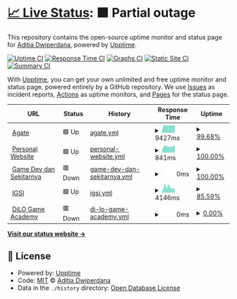 # [📈 Live Status](https://dwiperdana.github.io/upptime): <!--live status--> **🟧 Partial outage**

This repository contains the open-source uptime monitor and status page for [Aditia Dwiperdana](http://dwiperdana.com), powered by [Upptime](https://github.com/upptime/upptime).

[![Uptime CI](https://github.com/koj-co/upptime/workflows/Uptime%20CI/badge.svg)](https://github.com/koj-co/upptime/actions?query=workflow%3A%22Uptime+CI%22)
[![Response Time CI](https://github.com/koj-co/upptime/workflows/Response%20Time%20CI/badge.svg)](https://github.com/koj-co/upptime/actions?query=workflow%3A%22Response+Time+CI%22)
[![Graphs CI](https://github.com/koj-co/upptime/workflows/Graphs%20CI/badge.svg)](https://github.com/koj-co/upptime/actions?query=workflow%3A%22Graphs+CI%22)
[![Static Site CI](https://github.com/koj-co/upptime/workflows/Static%20Site%20CI/badge.svg)](https://github.com/koj-co/upptime/actions?query=workflow%3A%22Static+Site+CI%22)
[![Summary CI](https://github.com/koj-co/upptime/workflows/Summary%20CI/badge.svg)](https://github.com/koj-co/upptime/actions?query=workflow%3A%22Summary+CI%22)

With [Upptime](https://upptime.js.org), you can get your own unlimited and free uptime monitor and status page, powered entirely by a GitHub repository. We use [Issues](https://github.com/dwiperdana/upptime/issues) as incident reports, [Actions](https://github.com/dwiperdana/upptime/actions) as uptime monitors, and [Pages](https://dwiperdana.github.io/upptime) for the status page.

<!--start: status pages-->
<!-- This summary is generated by Upptime (https://github.com/upptime/upptime) -->
<!-- Do not edit this manually, your changes will be overwritten -->
<!-- prettier-ignore -->
| URL | Status | History | Response Time | Uptime |
| --- | ------ | ------- | ------------- | ------ |
| <img alt="" src="https://icons.duckduckgo.com/ip3/agate.id.ico" height="13"> [Agate](https://agate.id) | 🟩 Up | [agate.yml](https://github.com/dwiperdana/upptime/commits/HEAD/history/agate.yml) | <details><summary><img alt="Response time graph" src="./graphs/agate/response-time-week.png" height="20"> 9427ms</summary><br><a href="https://dwiperdana.github.io/upptime/history/agate"><img alt="Response time 2556" src="https://img.shields.io/endpoint?url=https%3A%2F%2Fraw.githubusercontent.com%2Fdwiperdana%2Fupptime%2FHEAD%2Fapi%2Fagate%2Fresponse-time.json"></a><br><a href="https://dwiperdana.github.io/upptime/history/agate"><img alt="24-hour response time 19902" src="https://img.shields.io/endpoint?url=https%3A%2F%2Fraw.githubusercontent.com%2Fdwiperdana%2Fupptime%2FHEAD%2Fapi%2Fagate%2Fresponse-time-day.json"></a><br><a href="https://dwiperdana.github.io/upptime/history/agate"><img alt="7-day response time 9427" src="https://img.shields.io/endpoint?url=https%3A%2F%2Fraw.githubusercontent.com%2Fdwiperdana%2Fupptime%2FHEAD%2Fapi%2Fagate%2Fresponse-time-week.json"></a><br><a href="https://dwiperdana.github.io/upptime/history/agate"><img alt="30-day response time 4664" src="https://img.shields.io/endpoint?url=https%3A%2F%2Fraw.githubusercontent.com%2Fdwiperdana%2Fupptime%2FHEAD%2Fapi%2Fagate%2Fresponse-time-month.json"></a><br><a href="https://dwiperdana.github.io/upptime/history/agate"><img alt="1-year response time 2589" src="https://img.shields.io/endpoint?url=https%3A%2F%2Fraw.githubusercontent.com%2Fdwiperdana%2Fupptime%2FHEAD%2Fapi%2Fagate%2Fresponse-time-year.json"></a></details> | <details><summary><a href="https://dwiperdana.github.io/upptime/history/agate">99.68%</a></summary><a href="https://dwiperdana.github.io/upptime/history/agate"><img alt="All-time uptime 99.22%" src="https://img.shields.io/endpoint?url=https%3A%2F%2Fraw.githubusercontent.com%2Fdwiperdana%2Fupptime%2FHEAD%2Fapi%2Fagate%2Fuptime.json"></a><br><a href="https://dwiperdana.github.io/upptime/history/agate"><img alt="24-hour uptime 97.73%" src="https://img.shields.io/endpoint?url=https%3A%2F%2Fraw.githubusercontent.com%2Fdwiperdana%2Fupptime%2FHEAD%2Fapi%2Fagate%2Fuptime-day.json"></a><br><a href="https://dwiperdana.github.io/upptime/history/agate"><img alt="7-day uptime 99.68%" src="https://img.shields.io/endpoint?url=https%3A%2F%2Fraw.githubusercontent.com%2Fdwiperdana%2Fupptime%2FHEAD%2Fapi%2Fagate%2Fuptime-week.json"></a><br><a href="https://dwiperdana.github.io/upptime/history/agate"><img alt="30-day uptime 99.93%" src="https://img.shields.io/endpoint?url=https%3A%2F%2Fraw.githubusercontent.com%2Fdwiperdana%2Fupptime%2FHEAD%2Fapi%2Fagate%2Fuptime-month.json"></a><br><a href="https://dwiperdana.github.io/upptime/history/agate"><img alt="1-year uptime 99.07%" src="https://img.shields.io/endpoint?url=https%3A%2F%2Fraw.githubusercontent.com%2Fdwiperdana%2Fupptime%2FHEAD%2Fapi%2Fagate%2Fuptime-year.json"></a></details>
| <img alt="" src="https://icons.duckduckgo.com/ip3/dwiperdana.com.ico" height="13"> [Personal Website](https://dwiperdana.com) | 🟩 Up | [personal-website.yml](https://github.com/dwiperdana/upptime/commits/HEAD/history/personal-website.yml) | <details><summary><img alt="Response time graph" src="./graphs/personal-website/response-time-week.png" height="20"> 841ms</summary><br><a href="https://dwiperdana.github.io/upptime/history/personal-website"><img alt="Response time 520" src="https://img.shields.io/endpoint?url=https%3A%2F%2Fraw.githubusercontent.com%2Fdwiperdana%2Fupptime%2FHEAD%2Fapi%2Fpersonal-website%2Fresponse-time.json"></a><br><a href="https://dwiperdana.github.io/upptime/history/personal-website"><img alt="24-hour response time 1051" src="https://img.shields.io/endpoint?url=https%3A%2F%2Fraw.githubusercontent.com%2Fdwiperdana%2Fupptime%2FHEAD%2Fapi%2Fpersonal-website%2Fresponse-time-day.json"></a><br><a href="https://dwiperdana.github.io/upptime/history/personal-website"><img alt="7-day response time 841" src="https://img.shields.io/endpoint?url=https%3A%2F%2Fraw.githubusercontent.com%2Fdwiperdana%2Fupptime%2FHEAD%2Fapi%2Fpersonal-website%2Fresponse-time-week.json"></a><br><a href="https://dwiperdana.github.io/upptime/history/personal-website"><img alt="30-day response time 898" src="https://img.shields.io/endpoint?url=https%3A%2F%2Fraw.githubusercontent.com%2Fdwiperdana%2Fupptime%2FHEAD%2Fapi%2Fpersonal-website%2Fresponse-time-month.json"></a><br><a href="https://dwiperdana.github.io/upptime/history/personal-website"><img alt="1-year response time 615" src="https://img.shields.io/endpoint?url=https%3A%2F%2Fraw.githubusercontent.com%2Fdwiperdana%2Fupptime%2FHEAD%2Fapi%2Fpersonal-website%2Fresponse-time-year.json"></a></details> | <details><summary><a href="https://dwiperdana.github.io/upptime/history/personal-website">100.00%</a></summary><a href="https://dwiperdana.github.io/upptime/history/personal-website"><img alt="All-time uptime 99.97%" src="https://img.shields.io/endpoint?url=https%3A%2F%2Fraw.githubusercontent.com%2Fdwiperdana%2Fupptime%2FHEAD%2Fapi%2Fpersonal-website%2Fuptime.json"></a><br><a href="https://dwiperdana.github.io/upptime/history/personal-website"><img alt="24-hour uptime 100.00%" src="https://img.shields.io/endpoint?url=https%3A%2F%2Fraw.githubusercontent.com%2Fdwiperdana%2Fupptime%2FHEAD%2Fapi%2Fpersonal-website%2Fuptime-day.json"></a><br><a href="https://dwiperdana.github.io/upptime/history/personal-website"><img alt="7-day uptime 100.00%" src="https://img.shields.io/endpoint?url=https%3A%2F%2Fraw.githubusercontent.com%2Fdwiperdana%2Fupptime%2FHEAD%2Fapi%2Fpersonal-website%2Fuptime-week.json"></a><br><a href="https://dwiperdana.github.io/upptime/history/personal-website"><img alt="30-day uptime 100.00%" src="https://img.shields.io/endpoint?url=https%3A%2F%2Fraw.githubusercontent.com%2Fdwiperdana%2Fupptime%2FHEAD%2Fapi%2Fpersonal-website%2Fuptime-month.json"></a><br><a href="https://dwiperdana.github.io/upptime/history/personal-website"><img alt="1-year uptime 99.95%" src="https://img.shields.io/endpoint?url=https%3A%2F%2Fraw.githubusercontent.com%2Fdwiperdana%2Fupptime%2FHEAD%2Fapi%2Fpersonal-website%2Fuptime-year.json"></a></details>
| <img alt="" src="https://icons.duckduckgo.com/ip3/forum.dwiperdana.com.ico" height="13"> [Game Dev dan Sekitarnya](https://forum.dwiperdana.com) | 🟥 Down | [game-dev-dan-sekitarnya.yml](https://github.com/dwiperdana/upptime/commits/HEAD/history/game-dev-dan-sekitarnya.yml) | <details><summary><img alt="Response time graph" src="./graphs/game-dev-dan-sekitarnya/response-time-week.png" height="20"> 0ms</summary><br><a href="https://dwiperdana.github.io/upptime/history/game-dev-dan-sekitarnya"><img alt="Response time 0" src="https://img.shields.io/endpoint?url=https%3A%2F%2Fraw.githubusercontent.com%2Fdwiperdana%2Fupptime%2FHEAD%2Fapi%2Fgame-dev-dan-sekitarnya%2Fresponse-time.json"></a><br><a href="https://dwiperdana.github.io/upptime/history/game-dev-dan-sekitarnya"><img alt="24-hour response time 0" src="https://img.shields.io/endpoint?url=https%3A%2F%2Fraw.githubusercontent.com%2Fdwiperdana%2Fupptime%2FHEAD%2Fapi%2Fgame-dev-dan-sekitarnya%2Fresponse-time-day.json"></a><br><a href="https://dwiperdana.github.io/upptime/history/game-dev-dan-sekitarnya"><img alt="7-day response time 0" src="https://img.shields.io/endpoint?url=https%3A%2F%2Fraw.githubusercontent.com%2Fdwiperdana%2Fupptime%2FHEAD%2Fapi%2Fgame-dev-dan-sekitarnya%2Fresponse-time-week.json"></a><br><a href="https://dwiperdana.github.io/upptime/history/game-dev-dan-sekitarnya"><img alt="30-day response time 0" src="https://img.shields.io/endpoint?url=https%3A%2F%2Fraw.githubusercontent.com%2Fdwiperdana%2Fupptime%2FHEAD%2Fapi%2Fgame-dev-dan-sekitarnya%2Fresponse-time-month.json"></a><br><a href="https://dwiperdana.github.io/upptime/history/game-dev-dan-sekitarnya"><img alt="1-year response time 0" src="https://img.shields.io/endpoint?url=https%3A%2F%2Fraw.githubusercontent.com%2Fdwiperdana%2Fupptime%2FHEAD%2Fapi%2Fgame-dev-dan-sekitarnya%2Fresponse-time-year.json"></a></details> | <details><summary><a href="https://dwiperdana.github.io/upptime/history/game-dev-dan-sekitarnya">100.00%</a></summary><a href="https://dwiperdana.github.io/upptime/history/game-dev-dan-sekitarnya"><img alt="All-time uptime 99.99%" src="https://img.shields.io/endpoint?url=https%3A%2F%2Fraw.githubusercontent.com%2Fdwiperdana%2Fupptime%2FHEAD%2Fapi%2Fgame-dev-dan-sekitarnya%2Fuptime.json"></a><br><a href="https://dwiperdana.github.io/upptime/history/game-dev-dan-sekitarnya"><img alt="24-hour uptime 100.00%" src="https://img.shields.io/endpoint?url=https%3A%2F%2Fraw.githubusercontent.com%2Fdwiperdana%2Fupptime%2FHEAD%2Fapi%2Fgame-dev-dan-sekitarnya%2Fuptime-day.json"></a><br><a href="https://dwiperdana.github.io/upptime/history/game-dev-dan-sekitarnya"><img alt="7-day uptime 100.00%" src="https://img.shields.io/endpoint?url=https%3A%2F%2Fraw.githubusercontent.com%2Fdwiperdana%2Fupptime%2FHEAD%2Fapi%2Fgame-dev-dan-sekitarnya%2Fuptime-week.json"></a><br><a href="https://dwiperdana.github.io/upptime/history/game-dev-dan-sekitarnya"><img alt="30-day uptime 100.00%" src="https://img.shields.io/endpoint?url=https%3A%2F%2Fraw.githubusercontent.com%2Fdwiperdana%2Fupptime%2FHEAD%2Fapi%2Fgame-dev-dan-sekitarnya%2Fuptime-month.json"></a><br><a href="https://dwiperdana.github.io/upptime/history/game-dev-dan-sekitarnya"><img alt="1-year uptime 100.00%" src="https://img.shields.io/endpoint?url=https%3A%2F%2Fraw.githubusercontent.com%2Fdwiperdana%2Fupptime%2FHEAD%2Fapi%2Fgame-dev-dan-sekitarnya%2Fuptime-year.json"></a></details>
| <img alt="" src="https://icons.duckduckgo.com/ip3/game.indigo.id.ico" height="13"> [IGSI](https://game.indigo.id) | 🟩 Up | [igsi.yml](https://github.com/dwiperdana/upptime/commits/HEAD/history/igsi.yml) | <details><summary><img alt="Response time graph" src="./graphs/igsi/response-time-week.png" height="20"> 4146ms</summary><br><a href="https://dwiperdana.github.io/upptime/history/igsi"><img alt="Response time 3467" src="https://img.shields.io/endpoint?url=https%3A%2F%2Fraw.githubusercontent.com%2Fdwiperdana%2Fupptime%2FHEAD%2Fapi%2Figsi%2Fresponse-time.json"></a><br><a href="https://dwiperdana.github.io/upptime/history/igsi"><img alt="24-hour response time 3294" src="https://img.shields.io/endpoint?url=https%3A%2F%2Fraw.githubusercontent.com%2Fdwiperdana%2Fupptime%2FHEAD%2Fapi%2Figsi%2Fresponse-time-day.json"></a><br><a href="https://dwiperdana.github.io/upptime/history/igsi"><img alt="7-day response time 4146" src="https://img.shields.io/endpoint?url=https%3A%2F%2Fraw.githubusercontent.com%2Fdwiperdana%2Fupptime%2FHEAD%2Fapi%2Figsi%2Fresponse-time-week.json"></a><br><a href="https://dwiperdana.github.io/upptime/history/igsi"><img alt="30-day response time 3647" src="https://img.shields.io/endpoint?url=https%3A%2F%2Fraw.githubusercontent.com%2Fdwiperdana%2Fupptime%2FHEAD%2Fapi%2Figsi%2Fresponse-time-month.json"></a><br><a href="https://dwiperdana.github.io/upptime/history/igsi"><img alt="1-year response time 3491" src="https://img.shields.io/endpoint?url=https%3A%2F%2Fraw.githubusercontent.com%2Fdwiperdana%2Fupptime%2FHEAD%2Fapi%2Figsi%2Fresponse-time-year.json"></a></details> | <details><summary><a href="https://dwiperdana.github.io/upptime/history/igsi">85.59%</a></summary><a href="https://dwiperdana.github.io/upptime/history/igsi"><img alt="All-time uptime 98.70%" src="https://img.shields.io/endpoint?url=https%3A%2F%2Fraw.githubusercontent.com%2Fdwiperdana%2Fupptime%2FHEAD%2Fapi%2Figsi%2Fuptime.json"></a><br><a href="https://dwiperdana.github.io/upptime/history/igsi"><img alt="24-hour uptime 100.00%" src="https://img.shields.io/endpoint?url=https%3A%2F%2Fraw.githubusercontent.com%2Fdwiperdana%2Fupptime%2FHEAD%2Fapi%2Figsi%2Fuptime-day.json"></a><br><a href="https://dwiperdana.github.io/upptime/history/igsi"><img alt="7-day uptime 85.59%" src="https://img.shields.io/endpoint?url=https%3A%2F%2Fraw.githubusercontent.com%2Fdwiperdana%2Fupptime%2FHEAD%2Fapi%2Figsi%2Fuptime-week.json"></a><br><a href="https://dwiperdana.github.io/upptime/history/igsi"><img alt="30-day uptime 96.68%" src="https://img.shields.io/endpoint?url=https%3A%2F%2Fraw.githubusercontent.com%2Fdwiperdana%2Fupptime%2FHEAD%2Fapi%2Figsi%2Fuptime-month.json"></a><br><a href="https://dwiperdana.github.io/upptime/history/igsi"><img alt="1-year uptime 97.59%" src="https://img.shields.io/endpoint?url=https%3A%2F%2Fraw.githubusercontent.com%2Fdwiperdana%2Fupptime%2FHEAD%2Fapi%2Figsi%2Fuptime-year.json"></a></details>
| <img alt="" src="https://icons.duckduckgo.com/ip3/academy.dilo.id.ico" height="13"> [DiLO Game Academy](https://academy.dilo.id) | 🟥 Down | [di-lo-game-academy.yml](https://github.com/dwiperdana/upptime/commits/HEAD/history/di-lo-game-academy.yml) | <details><summary><img alt="Response time graph" src="./graphs/di-lo-game-academy/response-time-week.png" height="20"> 0ms</summary><br><a href="https://dwiperdana.github.io/upptime/history/di-lo-game-academy"><img alt="Response time 1963" src="https://img.shields.io/endpoint?url=https%3A%2F%2Fraw.githubusercontent.com%2Fdwiperdana%2Fupptime%2FHEAD%2Fapi%2Fdi-lo-game-academy%2Fresponse-time.json"></a><br><a href="https://dwiperdana.github.io/upptime/history/di-lo-game-academy"><img alt="24-hour response time 0" src="https://img.shields.io/endpoint?url=https%3A%2F%2Fraw.githubusercontent.com%2Fdwiperdana%2Fupptime%2FHEAD%2Fapi%2Fdi-lo-game-academy%2Fresponse-time-day.json"></a><br><a href="https://dwiperdana.github.io/upptime/history/di-lo-game-academy"><img alt="7-day response time 0" src="https://img.shields.io/endpoint?url=https%3A%2F%2Fraw.githubusercontent.com%2Fdwiperdana%2Fupptime%2FHEAD%2Fapi%2Fdi-lo-game-academy%2Fresponse-time-week.json"></a><br><a href="https://dwiperdana.github.io/upptime/history/di-lo-game-academy"><img alt="30-day response time 0" src="https://img.shields.io/endpoint?url=https%3A%2F%2Fraw.githubusercontent.com%2Fdwiperdana%2Fupptime%2FHEAD%2Fapi%2Fdi-lo-game-academy%2Fresponse-time-month.json"></a><br><a href="https://dwiperdana.github.io/upptime/history/di-lo-game-academy"><img alt="1-year response time 1656" src="https://img.shields.io/endpoint?url=https%3A%2F%2Fraw.githubusercontent.com%2Fdwiperdana%2Fupptime%2FHEAD%2Fapi%2Fdi-lo-game-academy%2Fresponse-time-year.json"></a></details> | <details><summary><a href="https://dwiperdana.github.io/upptime/history/di-lo-game-academy">0.00%</a></summary><a href="https://dwiperdana.github.io/upptime/history/di-lo-game-academy"><img alt="All-time uptime 68.25%" src="https://img.shields.io/endpoint?url=https%3A%2F%2Fraw.githubusercontent.com%2Fdwiperdana%2Fupptime%2FHEAD%2Fapi%2Fdi-lo-game-academy%2Fuptime.json"></a><br><a href="https://dwiperdana.github.io/upptime/history/di-lo-game-academy"><img alt="24-hour uptime 0.00%" src="https://img.shields.io/endpoint?url=https%3A%2F%2Fraw.githubusercontent.com%2Fdwiperdana%2Fupptime%2FHEAD%2Fapi%2Fdi-lo-game-academy%2Fuptime-day.json"></a><br><a href="https://dwiperdana.github.io/upptime/history/di-lo-game-academy"><img alt="7-day uptime 0.00%" src="https://img.shields.io/endpoint?url=https%3A%2F%2Fraw.githubusercontent.com%2Fdwiperdana%2Fupptime%2FHEAD%2Fapi%2Fdi-lo-game-academy%2Fuptime-week.json"></a><br><a href="https://dwiperdana.github.io/upptime/history/di-lo-game-academy"><img alt="30-day uptime 1.38%" src="https://img.shields.io/endpoint?url=https%3A%2F%2Fraw.githubusercontent.com%2Fdwiperdana%2Fupptime%2FHEAD%2Fapi%2Fdi-lo-game-academy%2Fuptime-month.json"></a><br><a href="https://dwiperdana.github.io/upptime/history/di-lo-game-academy"><img alt="1-year uptime 38.56%" src="https://img.shields.io/endpoint?url=https%3A%2F%2Fraw.githubusercontent.com%2Fdwiperdana%2Fupptime%2FHEAD%2Fapi%2Fdi-lo-game-academy%2Fuptime-year.json"></a></details>

<!--end: status pages-->

[**Visit our status website →**](https://dwiperdana.github.io/upptime)

## 📄 License

- Powered by: [Upptime](https://github.com/upptime/upptime)
- Code: [MIT](./LICENSE) © [Aditia Dwiperdana](http://dwiperdana.com)
- Data in the `./history` directory: [Open Database License](https://opendatacommons.org/licenses/odbl/1-0/)
